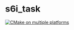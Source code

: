 # s6i_task

[![CMake on multiple platforms](https://github.com/te9yie/cpp-s6i_task/actions/workflows/cmake-multi-platform.yml/badge.svg)](https://github.com/te9yie/cpp-s6i_task/actions/workflows/cmake-multi-platform.yml)
